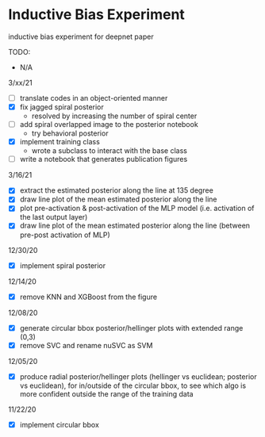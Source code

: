 # Inductive Bias Experiment
inductive bias experiment for deepnet paper

TODO:
- N/A

3/xx/21 <br>
- [ ] translate codes in an object-oriented manner
- [x] fix jagged spiral posterior
    - resolved by increasing the number of spiral center
- [ ] add spiral overlapped image to the posterior notebook
    - try behavioral posterior
- [x] implement training class
    - wrote a subclass to interact with the base class
- [ ] write a notebook that generates publication figures

3/16/21 <br>
- [x] extract the estimated posterior along the line at 135 degree
- [x] draw line plot of the mean estimated posterior along the line
- [x] plot pre-activation & post-activation of the MLP model (i.e. activation of the last output layer)
- [x] draw line plot of the mean estimated posterior along the line (between pre-post activation of MLP)

12/30/20 <br>
- [x] implement spiral posterior

<!-- 12/20/20 <br>

1. plot on the top row: class 1 likelihood, sample data, class 1 posterior
2. plot on bottom row: 3 estimated posteriors
3. make all the plots circular with radius 4
4. top row: show class 1 posterior curves
5. bottom row: show class 1 hellinger distance curves
6. for the posterior estimates, label with alg name & their mean hellinger distance -->

12/14/20 <br>
- [x] remove KNN and XGBoost from the figure

12/08/20 <br>
- [x] generate circular bbox posterior/hellinger plots with extended range (0,3) 
- [x] remove SVC and rename nuSVC as SVM

12/05/20 <br>
- [x] produce radial posterior/hellinger plots (hellinger vs euclidean; posterior vs euclidean), for in/outside of the circular bbox, to see which algo is more confident outside the range of the training data 

11/22/20 <br>
- [x] implement circular bbox